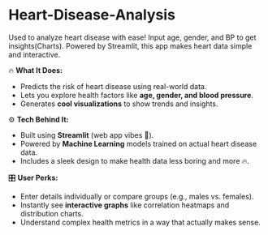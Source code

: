 # Heart-Disease-Analysis
Used to analyze heart disease with ease! Input age, gender, and BP to get insights(Charts). Powered by Streamlit, this app makes heart data simple and interactive.


🔥 **What It Does:**
- Predicts the risk of heart disease using real-world data.  
- Lets you explore health factors like **age, gender, and blood pressure**.  
- Generates **cool visualizations** to show trends and insights.  

⚙️ **Tech Behind It:**  
- Built using **Streamlit** (web app vibes 🎯).  
- Powered by **Machine Learning** models trained on actual heart disease data.  
- Includes a sleek design to make health data less boring and more 🔥.  

🎛️ **User Perks:**  
- Enter details individually or compare groups (e.g., males vs. females).  
- Instantly see **interactive graphs** like correlation heatmaps and distribution charts.  
- Understand complex health metrics in a way that actually makes sense.
